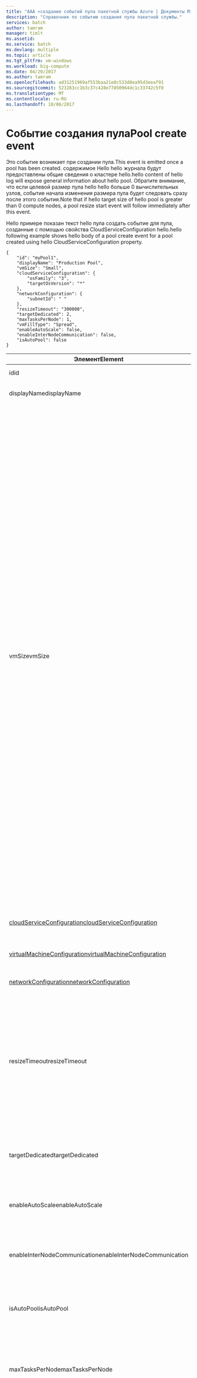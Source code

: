 ```yaml
---
title: "AAA «создание событий пула пакетной службы Azure | Документы Microsoft»"
description: "Справочник по событию создания пула пакетной службы."
services: batch
author: tamram
manager: timlt
ms.assetid: 
ms.service: batch
ms.devlang: multiple
ms.topic: article
ms.tgt_pltfrm: vm-windows
ms.workload: big-compute
ms.date: 04/20/2017
ms.author: tamram
ms.openlocfilehash: ad31251969af553baa21e8c533d8ea95d3eeaf91
ms.sourcegitcommit: 523283cc1b3c37c428e77850964dc1c33742c5f0
ms.translationtype: MT
ms.contentlocale: ru-RU
ms.lasthandoff: 10/06/2017
---
```

# <a name="pool-create-event"></a><span data-ttu-id="fba02-103">Событие создания пула</span><span class="sxs-lookup"><span data-stu-id="fba02-103">Pool create event</span></span>

 <span data-ttu-id="fba02-104">Это событие возникает при создании пула.</span><span class="sxs-lookup"><span data-stu-id="fba02-104">This event is emitted once a pool has been created.</span></span> <span data-ttu-id="fba02-105">содержимое Hello hello журнала будут предоставлены общие сведения о кластере hello.</span><span class="sxs-lookup"><span data-stu-id="fba02-105">hello content of hello log will expose general information about hello pool.</span></span> <span data-ttu-id="fba02-106">Обратите внимание, что если целевой размер пула hello hello больше 0 вычислительных узлов, событие начала изменения размера пула будет следовать сразу после этого события.</span><span class="sxs-lookup"><span data-stu-id="fba02-106">Note that if hello target size of hello pool is greater than 0 compute nodes, a pool resize start event will follow immediately after this event.</span></span>

 <span data-ttu-id="fba02-107">Hello примере показан текст hello пула создать событие для пула, созданные с помощью свойства CloudServiceConfiguration hello.</span><span class="sxs-lookup"><span data-stu-id="fba02-107">hello following example shows hello body of a pool create event for a pool created using hello CloudServiceConfiguration property.</span></span>

```
{
    "id": "myPool1",
    "displayName": "Production Pool",
    "vmSize": "Small",
    "cloudServiceConfiguration": {
        "osFamily": "3",
        "targetOsVersion": "*"
    },
    "networkConfiguration": {
        "subnetId": " "
    },
    "resizeTimeout": "300000",
    "targetDedicated": 2,
    "maxTasksPerNode": 1,
    "vmFillType": "Spread",
    "enableAutoScale": false,
    "enableInterNodeCommunication": false,
    "isAutoPool": false
}
```

|<span data-ttu-id="fba02-108">Элемент</span><span class="sxs-lookup"><span data-stu-id="fba02-108">Element</span></span>|<span data-ttu-id="fba02-109">Тип</span><span class="sxs-lookup"><span data-stu-id="fba02-109">Type</span></span>|<span data-ttu-id="fba02-110">Примечания</span><span class="sxs-lookup"><span data-stu-id="fba02-110">Notes</span></span>|
|-------------|----------|-----------|
|<span data-ttu-id="fba02-111">id</span><span class="sxs-lookup"><span data-stu-id="fba02-111">id</span></span>|<span data-ttu-id="fba02-112">Строка</span><span class="sxs-lookup"><span data-stu-id="fba02-112">String</span></span>|<span data-ttu-id="fba02-113">Идентификатор Hello hello пула.</span><span class="sxs-lookup"><span data-stu-id="fba02-113">hello id of hello pool.</span></span>|
|<span data-ttu-id="fba02-114">displayName</span><span class="sxs-lookup"><span data-stu-id="fba02-114">displayName</span></span>|<span data-ttu-id="fba02-115">Строка</span><span class="sxs-lookup"><span data-stu-id="fba02-115">String</span></span>|<span data-ttu-id="fba02-116">Hello отображаемое имя пула hello.</span><span class="sxs-lookup"><span data-stu-id="fba02-116">hello display name of hello pool.</span></span>|
|<span data-ttu-id="fba02-117">vmSize</span><span class="sxs-lookup"><span data-stu-id="fba02-117">vmSize</span></span>|<span data-ttu-id="fba02-118">Строка</span><span class="sxs-lookup"><span data-stu-id="fba02-118">String</span></span>|<span data-ttu-id="fba02-119">размер Hello hello виртуальных машин в пуле hello.</span><span class="sxs-lookup"><span data-stu-id="fba02-119">hello size of hello virtual machines in hello pool.</span></span> <span data-ttu-id="fba02-120">Все виртуальные машины в пуле находятся hello одинакового размера.</span><span class="sxs-lookup"><span data-stu-id="fba02-120">All virtual machines in a pool are hello same size.</span></span> <br/><br/> <span data-ttu-id="fba02-121">Сведения о доступных размерах виртуальных машин для пулов облачных служб (пулы, созданные с помощью cloudServiceConfiguration), см. в статье [Размеры для облачных служб](http://azure.microsoft.com/documentation/articles/cloud-services-sizes-specs/).</span><span class="sxs-lookup"><span data-stu-id="fba02-121">For information about available sizes of virtual machines for Cloud Services pools (pools created with cloudServiceConfiguration), see [Sizes for Cloud Services](http://azure.microsoft.com/documentation/articles/cloud-services-sizes-specs/).</span></span> <span data-ttu-id="fba02-122">Пакетная служба поддерживает все размеры виртуальных машин для облачных служб, кроме `ExtraSmall`.</span><span class="sxs-lookup"><span data-stu-id="fba02-122">Batch supports all Cloud Services VM sizes except `ExtraSmall`.</span></span><br/><br/> <span data-ttu-id="fba02-123">Сведения о доступных виртуальных Машин содержатся размеры для пулов, использование образов из hello Marketplace виртуальных машин (пулы, созданных с помощью virtualMachineConfiguration) [размеры виртуальных машин](https://azure.microsoft.com/documentation/articles/virtual-machines-linux-sizes/) (Linux) или [размеры Виртуальные машины](https://azure.microsoft.com/documentation/articles/virtual-machines-windows-sizes/) (Windows).</span><span class="sxs-lookup"><span data-stu-id="fba02-123">For information about available VM sizes for pools using images from hello Virtual Machines Marketplace (pools created with virtualMachineConfiguration) see [Sizes for Virtual Machines](https://azure.microsoft.com/documentation/articles/virtual-machines-linux-sizes/) (Linux) or [Sizes for Virtual Machines](https://azure.microsoft.com/documentation/articles/virtual-machines-windows-sizes/) (Windows).</span></span> <span data-ttu-id="fba02-124">Пакетная служба поддерживает все размеры виртуальных машин Azure, кроме `STANDARD_A0`. Для хранилища класса Premium также не поддерживаются размеры таких серий: `STANDARD_GS`, `STANDARD_DS` и `STANDARD_DSV2`.</span><span class="sxs-lookup"><span data-stu-id="fba02-124">Batch supports all Azure VM sizes except `STANDARD_A0` and those with premium storage (`STANDARD_GS`, `STANDARD_DS`, and `STANDARD_DSV2` series).</span></span>|
|[<span data-ttu-id="fba02-125">cloudServiceConfiguration</span><span class="sxs-lookup"><span data-stu-id="fba02-125">cloudServiceConfiguration</span></span>](#bk_csconf)|<span data-ttu-id="fba02-126">Сложный тип</span><span class="sxs-lookup"><span data-stu-id="fba02-126">Complex Type</span></span>|<span data-ttu-id="fba02-127">Hello конфигурацию облачной службы для пула hello.</span><span class="sxs-lookup"><span data-stu-id="fba02-127">hello cloud service configuration for hello pool.</span></span>|
|[<span data-ttu-id="fba02-128">virtualMachineConfiguration</span><span class="sxs-lookup"><span data-stu-id="fba02-128">virtualMachineConfiguration</span></span>](#bk_vmconf)|<span data-ttu-id="fba02-129">Сложный тип</span><span class="sxs-lookup"><span data-stu-id="fba02-129">Complex Type</span></span>|<span data-ttu-id="fba02-130">Конфигурация виртуальной машины Hello hello в пуле.</span><span class="sxs-lookup"><span data-stu-id="fba02-130">hello virtual machine configuration for hello pool.</span></span>|
|[<span data-ttu-id="fba02-131">networkConfiguration</span><span class="sxs-lookup"><span data-stu-id="fba02-131">networkConfiguration</span></span>](#bk_netconf)|<span data-ttu-id="fba02-132">Сложный тип</span><span class="sxs-lookup"><span data-stu-id="fba02-132">Complex Type</span></span>|<span data-ttu-id="fba02-133">Конфигурация сети Hello hello пула.</span><span class="sxs-lookup"><span data-stu-id="fba02-133">hello network configuration for hello pool.</span></span>|
|<span data-ttu-id="fba02-134">resizeTimeout</span><span class="sxs-lookup"><span data-stu-id="fba02-134">resizeTimeout</span></span>|<span data-ttu-id="fba02-135">Время</span><span class="sxs-lookup"><span data-stu-id="fba02-135">Time</span></span>|<span data-ttu-id="fba02-136">Здравствуйте, время ожидания для выделения вычислительных узлов toohello пула, указанных для hello последней операции изменения размера в пуле hello.</span><span class="sxs-lookup"><span data-stu-id="fba02-136">hello timeout for allocation of compute nodes toohello pool specified for hello last resize operation on hello pool.</span></span>  <span data-ttu-id="fba02-137">(hello начальной изменения размера, при создании пула hello счетчики как изменение размера).</span><span class="sxs-lookup"><span data-stu-id="fba02-137">(hello initial sizing when hello pool is created counts as a resize.)</span></span>|
|<span data-ttu-id="fba02-138">targetDedicated</span><span class="sxs-lookup"><span data-stu-id="fba02-138">targetDedicated</span></span>|<span data-ttu-id="fba02-139">Int32</span><span class="sxs-lookup"><span data-stu-id="fba02-139">Int32</span></span>|<span data-ttu-id="fba02-140">количество вычислительных узлов, которые запрашиваются для пула hello Hello.</span><span class="sxs-lookup"><span data-stu-id="fba02-140">hello number of compute nodes that are requested for hello pool.</span></span>|
|<span data-ttu-id="fba02-141">enableAutoScale</span><span class="sxs-lookup"><span data-stu-id="fba02-141">enableAutoScale</span></span>|<span data-ttu-id="fba02-142">Bool</span><span class="sxs-lookup"><span data-stu-id="fba02-142">Bool</span></span>|<span data-ttu-id="fba02-143">Указывает, изменяется ли размер пула hello со временем.</span><span class="sxs-lookup"><span data-stu-id="fba02-143">Specifies whether hello pool size automatically adjusts over time.</span></span>|
|<span data-ttu-id="fba02-144">enableInterNodeCommunication</span><span class="sxs-lookup"><span data-stu-id="fba02-144">enableInterNodeCommunication</span></span>|<span data-ttu-id="fba02-145">Bool</span><span class="sxs-lookup"><span data-stu-id="fba02-145">Bool</span></span>|<span data-ttu-id="fba02-146">Указывает, настроен ли пул hello для прямого взаимодействия между узлами.</span><span class="sxs-lookup"><span data-stu-id="fba02-146">Specifies whether hello pool is set up for direct communication between nodes.</span></span>|
|<span data-ttu-id="fba02-147">isAutoPool</span><span class="sxs-lookup"><span data-stu-id="fba02-147">isAutoPool</span></span>|<span data-ttu-id="fba02-148">Bool</span><span class="sxs-lookup"><span data-stu-id="fba02-148">Bool</span></span>|<span data-ttu-id="fba02-149">Указывает ли пул hello была создана с помощью механизма автоматический пул задания.</span><span class="sxs-lookup"><span data-stu-id="fba02-149">Speficies whether hello pool was created via a job's AutoPool mechanism.</span></span>|
|<span data-ttu-id="fba02-150">maxTasksPerNode</span><span class="sxs-lookup"><span data-stu-id="fba02-150">maxTasksPerNode</span></span>|<span data-ttu-id="fba02-151">Int32</span><span class="sxs-lookup"><span data-stu-id="fba02-151">Int32</span></span>|<span data-ttu-id="fba02-152">Максимальное число задач, которые могут выполняться параллельно на одном вычислительном узле в пуле hello Hello.</span><span class="sxs-lookup"><span data-stu-id="fba02-152">hello maximum number of tasks that can run concurrently on a single compute node in hello pool.</span></span>|
|<span data-ttu-id="fba02-153">vmFillType</span><span class="sxs-lookup"><span data-stu-id="fba02-153">vmFillType</span></span>|<span data-ttu-id="fba02-154">Строка</span><span class="sxs-lookup"><span data-stu-id="fba02-154">String</span></span>|<span data-ttu-id="fba02-155">Определяет, каким образом hello пакетная служба распределяет задачи между вычислительными узлами в пуле hello.</span><span class="sxs-lookup"><span data-stu-id="fba02-155">Defines how hello Batch service distributes tasks between compute nodes in hello pool.</span></span> <span data-ttu-id="fba02-156">Допустимые значения: "Spread" (Распределение) или "Pack" (Упаковка).</span><span class="sxs-lookup"><span data-stu-id="fba02-156">Valid values are Spread or Pack.</span></span>|

###  <span data-ttu-id="fba02-157"><a name="bk_csconf"></a> cloudServiceConfiguration</span><span class="sxs-lookup"><span data-stu-id="fba02-157"><a name="bk_csconf"></a> cloudServiceConfiguration</span></span>

|<span data-ttu-id="fba02-158">Имя элемента</span><span class="sxs-lookup"><span data-stu-id="fba02-158">Element name</span></span>|<span data-ttu-id="fba02-159">Тип</span><span class="sxs-lookup"><span data-stu-id="fba02-159">Type</span></span>|<span data-ttu-id="fba02-160">Примечания</span><span class="sxs-lookup"><span data-stu-id="fba02-160">Notes</span></span>|
|------------------|----------|-----------|
|<span data-ttu-id="fba02-161">osFamily</span><span class="sxs-lookup"><span data-stu-id="fba02-161">osFamily</span></span>|<span data-ttu-id="fba02-162">Строка</span><span class="sxs-lookup"><span data-stu-id="fba02-162">String</span></span>|<span data-ttu-id="fba02-163">Hello гостевой ОС Azure семейства toobe установленных на виртуальных машинах hello в пуле hello.</span><span class="sxs-lookup"><span data-stu-id="fba02-163">hello Azure Guest OS family toobe installed on hello virtual machines in hello pool.</span></span><br /><br /> <span data-ttu-id="fba02-164">Возможные значения:</span><span class="sxs-lookup"><span data-stu-id="fba02-164">Possible values are:</span></span><br /><br /> <span data-ttu-id="fba02-165">**2** — 2 семейства ОС, эквивалентный tooWindows Server 2008 R2 SP1.</span><span class="sxs-lookup"><span data-stu-id="fba02-165">**2** – OS Family 2, equivalent tooWindows Server 2008 R2 SP1.</span></span><br /><br /> <span data-ttu-id="fba02-166">**3** – ОС семейства 3, эквивалентное tooWindows Server 2012.</span><span class="sxs-lookup"><span data-stu-id="fba02-166">**3** – OS Family 3, equivalent tooWindows Server 2012.</span></span><br /><br /> <span data-ttu-id="fba02-167">**4** — 4 семейства ОС, эквивалентный tooWindows Server 2012 R2.</span><span class="sxs-lookup"><span data-stu-id="fba02-167">**4** – OS Family 4, equivalent tooWindows Server 2012 R2.</span></span><br /><br /> <span data-ttu-id="fba02-168">Дополнительные сведения см. в статье [Выпуски гостевой ОС Azure](https://azure.microsoft.com/documentation/articles/cloud-services-guestos-update-matrix/#releases).</span><span class="sxs-lookup"><span data-stu-id="fba02-168">For more information, see [Azure Guest OS Releases](https://azure.microsoft.com/documentation/articles/cloud-services-guestos-update-matrix/#releases).</span></span>|
|<span data-ttu-id="fba02-169">targetOSVersion</span><span class="sxs-lookup"><span data-stu-id="fba02-169">targetOSVersion</span></span>|<span data-ttu-id="fba02-170">Строка</span><span class="sxs-lookup"><span data-stu-id="fba02-170">String</span></span>|<span data-ttu-id="fba02-171">версия гостевой ОС Azure Hello toobe установленных на виртуальных машинах hello в пуле hello.</span><span class="sxs-lookup"><span data-stu-id="fba02-171">hello Azure Guest OS version toobe installed on hello virtual machines in hello pool.</span></span><br /><br /> <span data-ttu-id="fba02-172">значение по умолчанию Hello —  **\***  определяющий hello последнюю версию операционной системы для hello указанного семейства.</span><span class="sxs-lookup"><span data-stu-id="fba02-172">hello default value is **\*** which specifies hello latest operating system version for hello specified family.</span></span><br /><br /> <span data-ttu-id="fba02-173">Другие допустимые значения см. в статье [Выпуски гостевой ОС Azure](https://azure.microsoft.com/documentation/articles/cloud-services-guestos-update-matrix/#releases).</span><span class="sxs-lookup"><span data-stu-id="fba02-173">For other permitted values, see [Azure Guest OS Releases](https://azure.microsoft.com/documentation/articles/cloud-services-guestos-update-matrix/#releases).</span></span>|

###  <span data-ttu-id="fba02-174"><a name="bk_vmconf"></a> virtualMachineConfiguration</span><span class="sxs-lookup"><span data-stu-id="fba02-174"><a name="bk_vmconf"></a> virtualMachineConfiguration</span></span>

|<span data-ttu-id="fba02-175">Имя элемента</span><span class="sxs-lookup"><span data-stu-id="fba02-175">Element name</span></span>|<span data-ttu-id="fba02-176">Тип</span><span class="sxs-lookup"><span data-stu-id="fba02-176">Type</span></span>|<span data-ttu-id="fba02-177">Примечания</span><span class="sxs-lookup"><span data-stu-id="fba02-177">Notes</span></span>|
|------------------|----------|-----------|
|[<span data-ttu-id="fba02-178">imageReference</span><span class="sxs-lookup"><span data-stu-id="fba02-178">imageReference</span></span>](#bk_imgref)|<span data-ttu-id="fba02-179">Сложный тип</span><span class="sxs-lookup"><span data-stu-id="fba02-179">Complex Type</span></span>|<span data-ttu-id="fba02-180">Задает сведения о платформе hello или toouse образа Marketplace.</span><span class="sxs-lookup"><span data-stu-id="fba02-180">Specifies information about hello platform or Marketplace image toouse.</span></span>|
|<span data-ttu-id="fba02-181">nodeAgentSKUId</span><span class="sxs-lookup"><span data-stu-id="fba02-181">nodeAgentSKUId</span></span>|<span data-ttu-id="fba02-182">Строка</span><span class="sxs-lookup"><span data-stu-id="fba02-182">String</span></span>|<span data-ttu-id="fba02-183">Здравствуйте, SKU агента узла пакетной hello, подготовлена на вычислительном узле hello.</span><span class="sxs-lookup"><span data-stu-id="fba02-183">hello SKU of hello Batch node agent provisioned on hello compute node.</span></span>|
|[<span data-ttu-id="fba02-184">windowsConfiguration</span><span class="sxs-lookup"><span data-stu-id="fba02-184">windowsConfiguration</span></span>](#bk_winconf)|<span data-ttu-id="fba02-185">Сложный тип</span><span class="sxs-lookup"><span data-stu-id="fba02-185">Complex Type</span></span>|<span data-ttu-id="fba02-186">Задает параметры операционной системы Windows на виртуальной машине hello.</span><span class="sxs-lookup"><span data-stu-id="fba02-186">Specifies Windows operating system settings on hello virtual machine.</span></span> <span data-ttu-id="fba02-187">Это свойство не должно быть указано, если объект imageReference hello ссылается образа операционной системы Linux.</span><span class="sxs-lookup"><span data-stu-id="fba02-187">This property must not be specified if hello imageReference is referencing a Linux OS image.</span></span>|

###  <span data-ttu-id="fba02-188"><a name="bk_imgref"></a> imageReference</span><span class="sxs-lookup"><span data-stu-id="fba02-188"><a name="bk_imgref"></a> imageReference</span></span>

|<span data-ttu-id="fba02-189">Имя элемента</span><span class="sxs-lookup"><span data-stu-id="fba02-189">Element name</span></span>|<span data-ttu-id="fba02-190">Тип</span><span class="sxs-lookup"><span data-stu-id="fba02-190">Type</span></span>|<span data-ttu-id="fba02-191">Примечания</span><span class="sxs-lookup"><span data-stu-id="fba02-191">Notes</span></span>|
|------------------|----------|-----------|
|<span data-ttu-id="fba02-192">publisher</span><span class="sxs-lookup"><span data-stu-id="fba02-192">publisher</span></span>|<span data-ttu-id="fba02-193">Строка</span><span class="sxs-lookup"><span data-stu-id="fba02-193">String</span></span>|<span data-ttu-id="fba02-194">Издатель Hello hello изображения.</span><span class="sxs-lookup"><span data-stu-id="fba02-194">hello publisher of hello image.</span></span>|
|<span data-ttu-id="fba02-195">offer</span><span class="sxs-lookup"><span data-stu-id="fba02-195">offer</span></span>|<span data-ttu-id="fba02-196">Строка</span><span class="sxs-lookup"><span data-stu-id="fba02-196">String</span></span>|<span data-ttu-id="fba02-197">предложение Hello hello изображения.</span><span class="sxs-lookup"><span data-stu-id="fba02-197">hello offer of hello image.</span></span>|
|<span data-ttu-id="fba02-198">sku</span><span class="sxs-lookup"><span data-stu-id="fba02-198">sku</span></span>|<span data-ttu-id="fba02-199">Строка</span><span class="sxs-lookup"><span data-stu-id="fba02-199">String</span></span>|<span data-ttu-id="fba02-200">Здравствуйте, SKU образа hello.</span><span class="sxs-lookup"><span data-stu-id="fba02-200">hello SKU of hello image.</span></span>|
|<span data-ttu-id="fba02-201">версия</span><span class="sxs-lookup"><span data-stu-id="fba02-201">version</span></span>|<span data-ttu-id="fba02-202">Строка</span><span class="sxs-lookup"><span data-stu-id="fba02-202">String</span></span>|<span data-ttu-id="fba02-203">Версия образа hello Hello.</span><span class="sxs-lookup"><span data-stu-id="fba02-203">hello version of hello image.</span></span>|

###  <span data-ttu-id="fba02-204"><a name="bk_winconf"></a> windowsConfiguration</span><span class="sxs-lookup"><span data-stu-id="fba02-204"><a name="bk_winconf"></a> windowsConfiguration</span></span>

|<span data-ttu-id="fba02-205">Имя элемента</span><span class="sxs-lookup"><span data-stu-id="fba02-205">Element name</span></span>|<span data-ttu-id="fba02-206">Тип</span><span class="sxs-lookup"><span data-stu-id="fba02-206">Type</span></span>|<span data-ttu-id="fba02-207">Примечания</span><span class="sxs-lookup"><span data-stu-id="fba02-207">Notes</span></span>|
|------------------|----------|-----------|
|<span data-ttu-id="fba02-208">enableAutomaticUpdates</span><span class="sxs-lookup"><span data-stu-id="fba02-208">enableAutomaticUpdates</span></span>|<span data-ttu-id="fba02-209">Логический</span><span class="sxs-lookup"><span data-stu-id="fba02-209">Boolean</span></span>|<span data-ttu-id="fba02-210">Указывает, включено ли автоматическое обновление hello виртуальной машины.</span><span class="sxs-lookup"><span data-stu-id="fba02-210">Indicates whether hello virtual machine is enabled for automatic updates.</span></span> <span data-ttu-id="fba02-211">Если это свойство не указано, значение по умолчанию hello верно.</span><span class="sxs-lookup"><span data-stu-id="fba02-211">If this property is not specified, hello default value is true.</span></span>|

###  <span data-ttu-id="fba02-212"><a name="bk_netconf"></a> networkConfiguration</span><span class="sxs-lookup"><span data-stu-id="fba02-212"><a name="bk_netconf"></a> networkConfiguration</span></span>

|<span data-ttu-id="fba02-213">Имя элемента</span><span class="sxs-lookup"><span data-stu-id="fba02-213">Element name</span></span>|<span data-ttu-id="fba02-214">Тип</span><span class="sxs-lookup"><span data-stu-id="fba02-214">Type</span></span>|<span data-ttu-id="fba02-215">Примечания</span><span class="sxs-lookup"><span data-stu-id="fba02-215">Notes</span></span>|
|------------------|--------------|----------|
|<span data-ttu-id="fba02-216">subnetId</span><span class="sxs-lookup"><span data-stu-id="fba02-216">subnetId</span></span>|<span data-ttu-id="fba02-217">Строка</span><span class="sxs-lookup"><span data-stu-id="fba02-217">String</span></span>|<span data-ttu-id="fba02-218">Указывает идентификатор ресурса hello hello подсети, в какой пул hello вычислительные узлы создаются.</span><span class="sxs-lookup"><span data-stu-id="fba02-218">Specifies hello resource identifier of hello subnet in which hello pool's compute nodes are created.</span></span>|

